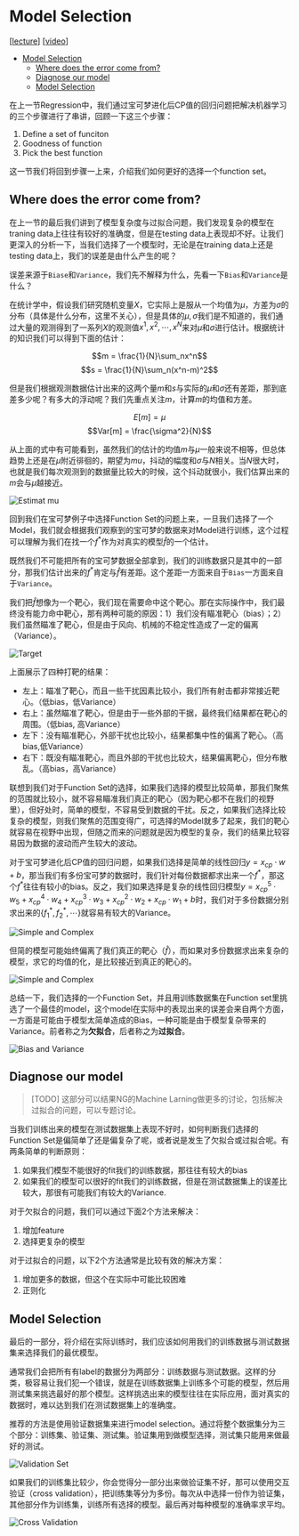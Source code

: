 # Model Selection

\[[lecture](../lectures/bias_and_variance.pdf)\]
\[[video](https://www.bilibili.com/video/av10590361/#page=3)\]

<!-- TOC -->

- [Model Selection](#model-selection)
    - [Where does the error come from?](#where-does-the-error-come-from)
    - [Diagnose our model](#diagnose-our-model)
    - [Model Selection](#model-selection-1)

<!-- /TOC -->

在上一节Regression中，我们通过宝可梦进化后CP值的回归问题把解决机器学习的三个步骤进行了串讲，回顾一下这三个步骤：
1. Define a set of funciton
2. Goodness of function
3. Pick the best function

这一节我们将回到步骤一上来，介绍我们如何更好的选择一个function set。

## Where does the error come from?

在上一节的最后我们讲到了模型复杂度与过拟合问题，我们发现复杂的模型在traning data上往往有较好的准确度，但是在testing data上表现却不好。让我们更深入的分析一下，当我们选择了一个模型时，无论是在training data上还是testing data上，我们的误差是由什么产生的呢？

误差来源于`Biase`和`Variance`，我们先不解释为什么，先看一下`Bias`和`Variance`是什么？

在统计学中，假设我们研究随机变量$X$，它实际上是服从一个均值为$\mu$，方差为$\sigma$的分布（具体是什么分布，这里不关心），但是具体的$\mu, \sigma$我们是不知道的，我们通过大量的观测得到了一系列$X$的观测值${x^1,x^2,\cdots,x^N}$来对$\mu$和$\sigma$进行估计。根据统计的知识我们可以得到下面的估计：

$$m = \frac{1}{N}\sum_nx^n$$
$$s = \frac{1}{N}\sum_n(x^n-m)^2$$

但是我们根据观测数据估计出来的这两个量$m$和$s$与实际的$\mu$和$\sigma$还有差距，那到底差多少呢？有多大的浮动呢？我们先重点关注$m$，计算$m$的均值和方差。

$$E[m] = \mu$$
$$Var[m] = \frac{\sigma^2}{N}$$

从上面的式中有可能看到，虽然我们的估计的均值$m$与$\mu$一般来说不相等，但总体趋势上还是在$\mu$附近徘徊的，期望为$mu$，抖动的幅度和$\sigma$与$N$相关。当$N$很大时，也就是我们每次观测到的数据量比较大的时候，这个抖动就很小，我们估算出来的$m$会与$\mu$越接近。

![Estimat mu](../images/019_estimator_mu.jpg)

回到我们在宝可梦例子中选择Function Set的问题上来，一旦我们选择了一个Model，我们就会根据我们观察到的宝可梦的数据来对Model进行训练，这个过程可以理解为我们在找一个$f^*$作为对真实的模型$\hat{f}$的一个估计。

既然我们不可能把所有的宝可梦数据全部拿到，我们的训练数据只是其中的一部分，那我们估计出来的$f^*$肯定与$\hat{f}$有差距。这个差距一方面来自于`Bias`一方面来自于`Variance`。

我们把$\hat{f}$想像为一个靶心，我们现在需要命中这个靶心。那在实际操作中，我们最终没有能力命中靶心，那有两种可能的原因：1）我们没有瞄准靶心（bias）；2）我们虽然瞄准了靶心，但是由于风向、机械的不稳定性造成了一定的偏离（Variance）。

![Target](../images/020_target.jpg)

上面展示了四种打靶的结果：
- 左上：瞄准了靶心，而且一些干扰因素比较小，我们所有射击都非常接近靶心。（低bias，低Variance）
- 右上：虽然瞄准了靶心，但是由于一些外部的干据，最终我们结果都在靶心的周围。（低bias, 高Variance）
- 左下：没有瞄准靶心，外部干扰也比较小，结果都集中性的偏离了靶心。（高bias,低Variance）
- 右下：既没有瞄准靶心，而且外部的干扰也比较大，结果偏离靶心，但分布散乱。（高bias，高Variance）

联想到我们对于Function Set的选择，如果我们选择的模型比较简单，那我们聚焦的范围就比较小，就不容易瞄准我们真正的靶心（因为靶心都不在我们的视野里），但好处时，简单的模型，不容易受到数据的干扰。反之，如果我们选择比较复杂的模型，则我们聚焦的范围变得广，可选择的Model就多了起来，我们的靶心就容易在视野中出现，但随之而来的问题就是因为模型的复杂，我们的结果比较容易因为数据的波动而产生较大的波动。

对于宝可梦进化后CP值的回归问题，如果我们选择是简单的线性回归$y = x_{cp}\cdot w + b$，那当我们有多份宝可梦的数据时，我们针对每份数据都求出来一个$f^*$，那这个$f^*$往往有较小的bias。反之，我们如果选择是复杂的线性回归模型$y =x_{cp}^5\cdot w_5 + x_{cp}^4\cdot w_4 + x_{cp}^3\cdot w_3 + x_{cp}^2\cdot w_2 + x_{cp}\cdot w_1 + b$时，我们对于多份数据分别求出来的$\{f^*_1,f^*_2,\cdots\}$就容易有较大的Variance。

![Simple and Complex](../images/021_simple_and_complex.jpg)

但简的模型可能始终偏离了我们真正的靶心（$\hat{f}$），而如果对多份数据求出来复杂的模型，求它的均值的化，是比较接近到真正的靶心的。

![Simple and Complex](../images/022_simple_and_complex.jpg)

总结一下，我们选择的一个Function Set，并且用训练数据集在Function set里挑选了一个最佳的model，这个model在实际中的表现出来的误差会来自两个方面，一方面是可能由于模型太简单造成的Bias，一种可能是由于模型复杂带来的Variance。前者称之为**欠拟合**，后者称之为**过拟合**。

![Bias and Variance](../images/023_bias_and_variance.jpg)

## Diagnose our model

> [TODO] 这部分可以结果NG的Machine Larning做更多的讨论，包括解决过拟合的问题，可以专题讨论。

当我们训练出来的模型在测试数据集上表现不好时，如何判断我们选择的Function Set是偏简单了还是偏复杂了呢，或者说是发生了欠拟合或过拟合呢。有两条简单的判断原则：
1. 如果我们模型不能很好的fit我们的训练数据，那往往有较大的bias
2. 如果我们的模型可以很好的fit我们的训练数据，但是在测试数据集上的误差比较大，那很有可能我们有较大的Variance.

对于欠拟合的问题，我们可以通过下面2个方法来解决：
1. 增加feature
2. 选择更复杂的模型

对于过拟合的问题，以下2个方法通常是比较有效的解决方案：
1. 增加更多的数据，但这个在实际中可能比较困难
2. 正则化

## Model Selection

最后的一部分，将介绍在实际训练时，我们应该如何用我们的训练数据与测试数据集来选择我们的最优模型。

通常我们会把所有有label的数据分为两部分：训练数据与测试数据。这样的分类，极容易让我们犯一个错误，就是在训练数据集上训练多个可能的模型，然后用测试集来挑选最好的那个模型。这样挑选出来的模型往往在实际应用，面对真实的数据时，难以达到我们在测试数据集上的准确度。

推荐的方法是使用验证数据集来进行model selection。通过将整个数据集分为三个部分：训练集、验证集、测试集。验证集用到做模型选择，测试集只能用来做最好的测试。

![Validation Set](../images/024_validation_set.jpg)

如果我们的训练集比较少，你会觉得分一部分出来做验证集不好，那可以使用交互验证（cross validation），把训练集等分为多份。每次从中选择一份作为验证集，其他部分作为训练集，训练所有选择的模型。最后再对每种模型的准确率求平均。

![Cross Validation](../images/025_cross_validation.jpg)